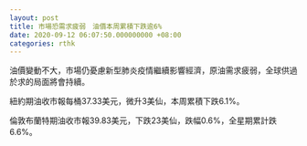 ```yaml
---
layout: post
title: 市場恐需求疲弱　油價本周累積下跌逾6%
date: 2020-09-12 06:07:50.000000000 +08:00
categories: rthk
---
```


油價變動不大，市場仍憂慮新型肺炎疫情繼續影響經濟，原油需求疲弱，全球供過於求的局面將會持續。

紐約期油收市報每桶37.33美元，微升3美仙，本周累積下跌6.1%。

倫敦布蘭特期油收市報39.83美元，下跌23美仙，跌幅0.6%，全星期累計跌6.6%。
